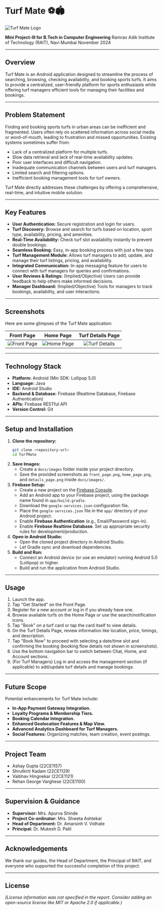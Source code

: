 # Turf Mate ⚽🏟️

![Turf Mate Logo](./docs/images/front_page.png) <!-- Using front page as a sort of logo/banner -->

**Mini Project-III for B.Tech in Computer Engineering**
Ramrao Adik Institute of Technology (RAIT), Navi Mumbai
November 2024

---

## Overview

Turf Mate is an Android application designed to streamline the process of searching, browsing, checking availability, and booking sports turfs. It aims to provide a centralized, user-friendly platform for sports enthusiasts while offering turf managers efficient tools for managing their facilities and bookings.

---

## Problem Statement

Finding and booking sports turfs in urban areas can be inefficient and fragmented. Users often rely on scattered information across social media or word-of-mouth, leading to frustration and missed opportunities. Existing systems sometimes suffer from:

*   Lack of a centralized platform for multiple turfs.
*   Slow data retrieval and lack of real-time availability updates.
*   Poor user interfaces and difficult navigation.
*   Inadequate communication channels between users and turf managers.
*   Limited search and filtering options.
*   Inefficient booking management tools for turf owners.

Turf Mate directly addresses these challenges by offering a comprehensive, real-time, and intuitive mobile solution.

---

## Key Features

*   **User Authentication:** Secure registration and login for users.
*   **Turf Discovery:** Browse and search for turfs based on location, sport type, availability, pricing, and amenities.
*   **Real-Time Availability:** Check turf slot availability instantly to prevent double bookings.
*   **Seamless Booking:** Easy, in-app booking process with just a few taps.
*   **Turf Management Module:** Allows turf managers to add, update, and manage their turf listings, pricing, and availability.
*   **Integrated Communication:** In-app messaging feature for users to connect with turf managers for queries and confirmations.
*   **User Reviews & Ratings:** (Implied/Objective) Users can provide feedback to help others make informed decisions.
*   **Manager Dashboard:** (Implied/Objective) Tools for managers to track bookings, availability, and user interactions.

---

## Screenshots

Here are some glimpses of the Turf Mate application:

| Front Page                               | Home Page                                | Turf Details Page                          |
| :---------------------------------------: | :---------------------------------------: | :---------------------------------------: |
| ![Front Page](./docs/images/front_page.png) | ![Home Page](./docs/images/home_page.png) | ![Turf Details](./docs/images/details_page.png) |

---

## Technology Stack

*   **Platform:** Android (Min SDK: Lollipop 5.0)
*   **Language:** Java
*   **IDE:** Android Studio
*   **Backend & Database:** Firebase (Realtime Database, Firebase Authentication)
*   **APIs:** Firebase RESTful API
*   **Version Control:** Git

---

## Setup and Installation

1.  **Clone the repository:**
    ```bash
    git clone <repository-url>
    cd TurfMate
    ```
2.  **Save Images:**
    *   Create a `docs/images` folder inside your project directory.
    *   Save the provided screenshots as `front_page.png`, `home_page.png`, and `details_page.png` inside `docs/images/`.
3.  **Firebase Setup:**
    *   Create a new project on the [Firebase Console](https://console.firebase.google.com/).
    *   Add an Android app to your Firebase project, using the package name found in `app/build.gradle`.
    *   Download the `google-services.json` configuration file.
    *   Place the `google-services.json` file in the `app/` directory of your Android project.
    *   Enable **Firebase Authentication** (e.g., Email/Password sign-in).
    *   Enable **Firebase Realtime Database**. Set up appropriate security rules for development/production.
4.  **Open in Android Studio:**
    *   Open the cloned project directory in Android Studio.
    *   Let Gradle sync and download dependencies.
5.  **Build and Run:**
    *   Connect an Android device (or use an emulator) running Android 5.0 (Lollipop) or higher.
    *   Build and run the application from Android Studio.

---

## Usage

1.  Launch the app.
2.  Tap "Get Started" on the Front Page.
3.  Register for a new account or log in if you already have one.
4.  Browse available turfs on the Home Page or use the search/notification icons.
5.  Tap "Book" on a turf card or tap the card itself to view details.
6.  On the Turf Details Page, review information like location, price, timings, and description.
7.  Tap "Book Now" to proceed with selecting a date/time slot and confirming the booking (booking flow details not shown in screenshots).
8.  Use the bottom navigation bar to switch between Chat, Home, and Account sections.
9.  (For Turf Managers) Log in and access the management section (if applicable) to add/update turf details and manage bookings.

---

## Future Scope

Potential enhancements for Turf Mate include:

*   **In-App Payment Gateway Integration.**
*   **Loyalty Programs & Membership Tiers.**
*   **Booking Calendar Integration.**
*   **Enhanced Geolocation Features & Map View.**
*   **Advanced Analytics Dashboard for Turf Managers.**
*   **Social Features:** Organizing matches, team creation, event postings.

---

## Project Team

*   Ashay Gupta (22CE1157)
*   Shrutkirti Kadam (22CE1129)
*   Vaibhav Hingnekar (22CE1121)
*   Rehan George Varghese (22CE1100)

---

## Supervision & Guidance

*   **Supervisor:** Mrs. Apurva Shinde
*   **Project Co-ordinator:** Mrs. Shweta Ashtekar
*   **Head of Department:** Dr. Amarsinh V. Vidhate
*   **Principal:** Dr. Mukesh D. Patil

---

## Acknowledgements

We thank our guides, the Head of Department, the Principal of RAIT, and everyone who supported the successful completion of this project.

---

## License

*(License information was not specified in the report. Consider adding an open-source license like MIT or Apache 2.0 if applicable.)*
